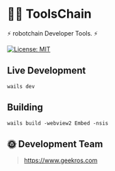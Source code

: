 # 🤖🔗 ToolsChain

⚡ robotchain Developer Tools. ⚡

[![License: MIT](https://img.shields.io/badge/License-MIT-yellow.svg)](https://opensource.org/licenses/MIT)

## Live Development

```
wails dev
```

## Building

```
wails build -webview2 Embed -nsis
```

## 🌞 Development Team

> https://www.geekros.com























